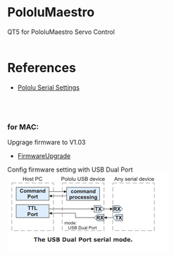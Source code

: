 # PololuMaestro
QT5 for PololuMaestro Servo Control
  <br/>
  <br/>
  
  
# References
  - [Pololu Serial Settings](https://www.pololu.com/docs/0J40/5.a)
  <br/>
  <br/>
  
### for MAC: 
Upgrage firmware to V1.03 
  - [FirmwareUpgrade](https://www.pololu.com/docs/0J40/4.f)

Config firmware setting with USB Dual Port
![DualPort](images/PololuUSBDualPort.png)


